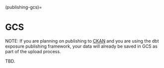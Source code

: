 (publishing-gcs)=
# GCS

NOTE: If you are planning on publishing to [CKAN](publishing-ckan) and you are
using the dbt exposure publishing framework, your data will already be saved in
GCS as part of the upload process.

TBD.
